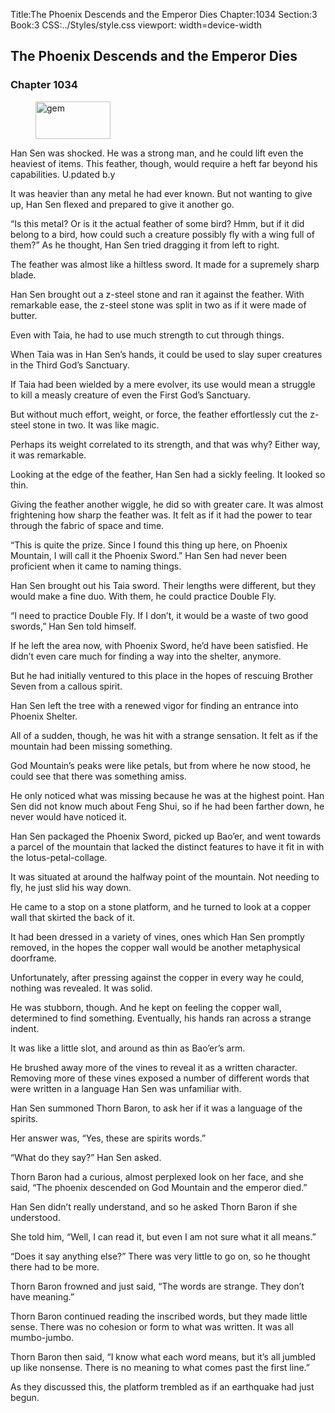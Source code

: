 Title:The Phoenix Descends and the Emperor Dies 
Chapter:1034 
Section:3 
Book:3 
CSS:../Styles/style.css 
viewport: width=device-width
  
## The Phoenix Descends and the Emperor Dies
### Chapter 1034 
<figure>
	<img src="../Images/gem.gif" alt="gem" id="gem" width="120" height="60" />
</figure>
  

  
  Han Sen was shocked. He was a strong man, and he could lift even the heaviest of items. This feather, though, would require a heft far beyond his capabilities. U.pdated b.y

It was heavier than any metal he had ever known. But not wanting to give up, Han Sen flexed and prepared to give it another go.

“Is this metal? Or is it the actual feather of some bird? Hmm, but if it did belong to a bird, how could such a creature possibly fly with a wing full of them?” As he thought, Han Sen tried dragging it from left to right.

The feather was almost like a hiltless sword. It made for a supremely sharp blade.

Han Sen brought out a z-steel stone and ran it against the feather. With remarkable ease, the z-steel stone was split in two as if it were made of butter.

Even with Taia, he had to use much strength to cut through things.

When Taia was in Han Sen’s hands, it could be used to slay super creatures in the Third God’s Sanctuary.

If Taia had been wielded by a mere evolver, its use would mean a struggle to kill a measly creature of even the First God’s Sanctuary.

But without much effort, weight, or force, the feather effortlessly cut the z-steel stone in two. It was like magic.

Perhaps its weight correlated to its strength, and that was why? Either way, it was remarkable.

Looking at the edge of the feather, Han Sen had a sickly feeling. It looked so thin.

Giving the feather another wiggle, he did so with greater care. It was almost frightening how sharp the feather was. It felt as if it had the power to tear through the fabric of space and time.

“This is quite the prize. Since I found this thing up here, on Phoenix Mountain, I will call it the Phoenix Sword.” Han Sen had never been proficient when it came to naming things.

Han Sen brought out his Taia sword. Their lengths were different, but they would make a fine duo. With them, he could practice Double Fly.

“I need to practice Double Fly. If I don’t, it would be a waste of two good swords,” Han Sen told himself.

If he left the area now, with Phoenix Sword, he’d have been satisfied. He didn’t even care much for finding a way into the shelter, anymore.

But he had initially ventured to this place in the hopes of rescuing Brother Seven from a callous spirit.

Han Sen left the tree with a renewed vigor for finding an entrance into Phoenix Shelter.

All of a sudden, though, he was hit with a strange sensation. It felt as if the mountain had been missing something.

God Mountain’s peaks were like petals, but from where he now stood, he could see that there was something amiss.

He only noticed what was missing because he was at the highest point. Han Sen did not know much about Feng Shui, so if he had been farther down, he never would have noticed it.

Han Sen packaged the Phoenix Sword, picked up Bao’er, and went towards a parcel of the mountain that lacked the distinct features to have it fit in with the lotus-petal-collage.

It was situated at around the halfway point of the mountain. Not needing to fly, he just slid his way down.

He came to a stop on a stone platform, and he turned to look at a copper wall that skirted the back of it.

It had been dressed in a variety of vines, ones which Han Sen promptly removed, in the hopes the copper wall would be another metaphysical doorframe.

Unfortunately, after pressing against the copper in every way he could, nothing was revealed. It was solid.

He was stubborn, though. And he kept on feeling the copper wall, determined to find something. Eventually, his hands ran across a strange indent.

It was like a little slot, and around as thin as Bao’er’s arm.

He brushed away more of the vines to reveal it as a written character. Removing more of these vines exposed a number of different words that were written in a language Han Sen was unfamiliar with.

Han Sen summoned Thorn Baron, to ask her if it was a language of the spirits.

Her answer was, “Yes, these are spirits words.”

“What do they say?” Han Sen asked.

Thorn Baron had a curious, almost perplexed look on her face, and she said, “The phoenix descended on God Mountain and the emperor died.”

Han Sen didn’t really understand, and so he asked Thorn Baron if she understood.

She told him, “Well, I can read it, but even I am not sure what it all means.”

“Does it say anything else?” There was very little to go on, so he thought there had to be more.

Thorn Baron frowned and just said, “The words are strange. They don’t have meaning.”

Thorn Baron continued reading the inscribed words, but they made little sense. There was no cohesion or form to what was written. It was all mumbo-jumbo.

Thorn Baron then said, “I know what each word means, but it’s all jumbled up like nonsense. There is no meaning to what comes past the first line.”

As they discussed this, the platform trembled as if an earthquake had just begun.

